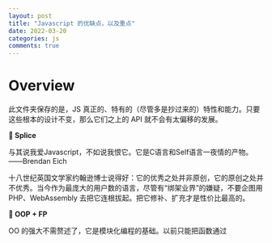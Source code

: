 ```yaml
---
layout: post
title: "Javascript 的优缺点，以及重点"
date: 2022-03-20
categories: js
comments: true
---
```




# Overview
此文件夹保存的是，JS 真正的、特有的（尽管多是抄过来的）特性和能力。只要这些根本的设计不变，那么它们之上的 API 就不会有太偏移的发展。



**👶 Splice**

与其说我爱Javascript，不如说我恨它。它是C语言和Self语言一夜情的产物。——Brendan Eich

十八世纪英国文学家约翰逊博士说得好：它的优秀之处并非原创，它的原创之处并不优秀。当今作为最庞大的用户数的语言，尽管有“绑架业界”的嫌疑，不要企图用 PHP、WebAssembly 去把它连根拔起。把它修补、扩充才是性价比最高的。



**🙉 OOP + FP**

OO 的强大不需赘述了，它是模块化编程的基础。以前只能把函数通过 <script> 叠在一起，而 ESM 成熟的今天效率高了不少。

函数式编程是面向数学的抽象，将计算描述为一种**表达式求值**（参数进入表达式后得到返回值），其实，函数式程序就是一个表达式。

* 函数是第一公民
* 函数应该是纯函数，没有副作用，其结果唯一

第一点在语法上实现了，让函数能被赋值和加工（curry & compose）。第二点就落入了学术的范畴，在业务中难以施展。至于表达式，所有的编程语言都能做到。所以说，FP 是其思想这个说法有点牵强。



<br />

# 🐣 诞生
* 背景：网景公司拥抱JAVA
   * 平台
      * 浏览器：C ++
      * 服务器：（浏览器 V8 core）Nodejs
   * 骨架、肉体与机能
      * HTML：标记语言（计算机科学家Tim Berners-Lee发明，描述文档结构，也算是计算机语言）
      * CSS：层叠样式表（同是万维网发明者1990年创造，经过4年后走出实验室）
      * JS：编程语言（图灵完备）
* 作者：Brendan Eich 对 JAVA 没有兴趣，花了10天设计出来JS
* 结果：混合产物，函数式编程（作者专长） + 简化的面向对象（公司要求模仿JAVA），总和4种语言的特长
   * （1）借鉴 C 语言的基本语法；
   * （2）借鉴 Java 语言的数据类型和内存管理；
   * （3）借鉴 Scheme 语言，将函数提升到"第一等公民"（first class）的地位；
   * （4）借鉴 Self 语言，使用基于原型（prototype）的继承机制。
* 未来
   * 全领域

   * 网页
   * 后端
   * 人工智能
   * 物理引擎
   * 网页游戏
   * AR、VR
* 全功能
   * 安全（劫持）
   * 多端适配
   * 算法问题（比如最短路径）
   * 抽象问题（投影仪模型）
   * 数据可视化（需要数学与物理知识）



## 优点
* 解释性语言
   * 不需要先编译。直接输入到浏览器，就能逐行解释
   * 弱类型。变量能直接改变类型
   * 安全，不可以修改文件
   * 作用域互借：灵活（调用对象方便）
* 浏览器
   * 多线程：复杂（注意渲染、网络请求等线程的等待问题，但是 JS 是单线程的）
   * 事件驱动
   * 跨平台，前后端兼吃



## 缺点
* 弱类型：类型难判断，且容易互换
* 错误类型：null、NaN 等判断奇妙
* 不够完整

时间推移，小缺陷不常用不管，硬伤都有了补丁（ECMA）或者覆盖（TypeScript）。





### 10大缺陷

| 缺陷          | 说明                               | 解决             |
|-------------|----------------------------------|----------------|
| 【命名空间】没有    | 函数和变量都可以覆盖                       | 严格模式的引入        |
| 【标准库】比较小    |                                  | ES 补充          |
| 【null】几乎没有用 | 和对象奇妙的关系                         |                |
| 【NaN】的存在    | 超出解释器的极限，typeof NaN === 'number' | Number.isNaN() |
| 【全局变量】任意操作  | 所有文件均可写入                         | IIFE、CommonJS  |
| 【编码分号】自动插入  |                                  | IDE 可以处理掉      |
| 【加号】奇妙类型功能  | 数字 + 字符 = 「拼接」功能                 |                |
| 【数组】类型难以判断  |                                  | 大量严格判断函数       |
| 【包装对象】混淆    | 方法生成对象，后面不注意会忘掉                  |                |



<br />

---



Ref

* [Javascript诞生记 - 阮一峰的网络日志](https://www.ruanyifeng.com/blog/2011/06/birth_of_javascript.html)
* [JavaScript算是严格意义上的编程语言吗？ - 知乎](https://www.zhihu.com/question/23569951)


